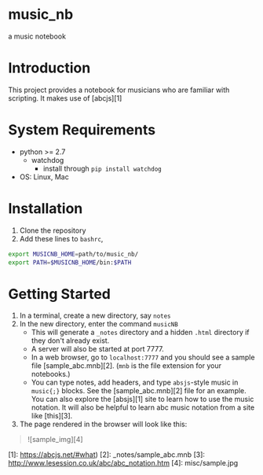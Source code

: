 # music_nb
a music notebook

# Introduction
This project provides a notebook for musicians who are familiar with scripting.
It makes use of [abcjs][1]

# System Requirements
- python >= 2.7 
    - watchdog
      - install through `pip install watchdog`
- OS: Linux, Mac

# Installation

1. Clone the repository
2. Add these lines to `bashrc`, 

```bash
export MUSICNB_HOME=path/to/music_nb/
export PATH=$MUSICNB_HOME/bin:$PATH
```

# Getting Started

1. In a terminal, create a new directory, say `notes`
2. In the new directory, enter the command `musicNB`
    - This will generate a `_notes` directory and a hidden `.html` directory
      if they don't already exist. 
    - A server will also be started at port 7777.
    - In a web browser, go to `localhost:7777` and you should see a sample file [sample_abc.mnb][2]. (`mnb` is the file extension for your notebooks.)
    - You can type notes, add headers, and type `absjs`-style music in `music{;}` blocks. See the [sample_abc.mnb][2] file for an example. You can also explore the [absjs][1] site to learn how to use the music notation. It will also be helpful to learn abc music notation from a site like [this][3].
3. The page rendered in the browser will look like this:

> ![sample_img][4]


[1]: https://abcjs.net/#what)
[2]: _notes/sample_abc.mnb
[3]: http://www.lesession.co.uk/abc/abc_notation.htm
[4]: misc/sample.jpg

